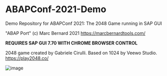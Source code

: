 # ABAPConf-2021-Demo

Demo Repository for ABAPConf 2021: The 2048 Game running in SAP GUI

"ABAP Port" (c) Marc Bernard 2021 https://marcbernardtools.com/

**REQUIRES SAP GUI 7.70 WITH CHROME BROWSER CONTROL**

2048 game created by Gabriele Cirulli. Based on 1024 by Veewo Studio. <https://play2048.co/>

![image](https://user-images.githubusercontent.com/59966492/145339567-022383a1-a41a-4513-9055-d66e393a5513.png)

